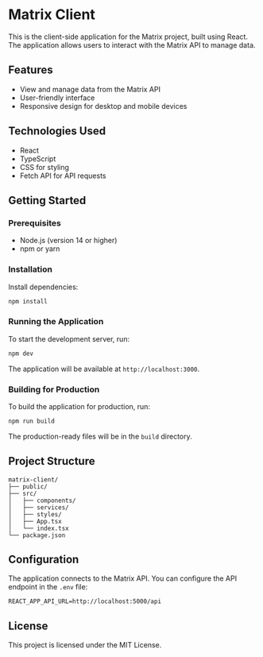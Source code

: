 # Matrix Client

This is the client-side application for the Matrix project, built using React. The application allows users to interact with the Matrix API to manage data.

## Features

- View and manage data from the Matrix API
- User-friendly interface
- Responsive design for desktop and mobile devices

## Technologies Used

- React
- TypeScript
- CSS for styling
- Fetch API for API requests

## Getting Started

### Prerequisites

- Node.js (version 14 or higher)
- npm or yarn

### Installation

Install dependencies:

   ```bash
   npm install
   ```

### Running the Application

To start the development server, run:

```bash
npm dev
```

The application will be available at `http://localhost:3000`.

### Building for Production

To build the application for production, run:

```bash
npm run build
```

The production-ready files will be in the `build` directory.

## Project Structure

```
matrix-client/
├── public/
├── src/
│   ├── components/
│   ├── services/
│   ├── styles/
│   ├── App.tsx
│   └── index.tsx
└── package.json
```

## Configuration

The application connects to the Matrix API. You can configure the API endpoint in the `.env` file:

```
REACT_APP_API_URL=http://localhost:5000/api
```

## License

This project is licensed under the MIT License.
